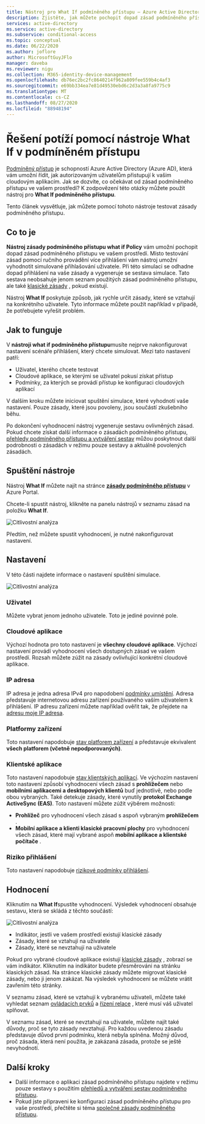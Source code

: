 ```yaml
---
title: Nástroj pro What If podmíněného přístupu – Azure Active Directory
description: Zjistěte, jak můžete pochopit dopad zásad podmíněného přístupu ve vašem prostředí.
services: active-directory
ms.service: active-directory
ms.subservice: conditional-access
ms.topic: conceptual
ms.date: 06/22/2020
ms.author: joflore
author: MicrosoftGuyJFlo
manager: daveba
ms.reviewer: nigu
ms.collection: M365-identity-device-management
ms.openlocfilehash: db76ec2bc2fc8640214f962a809fee559b4c4af3
ms.sourcegitcommit: e69bb334ea7e81d49530ebd6c2d3a3a8fa9775c9
ms.translationtype: MT
ms.contentlocale: cs-CZ
ms.lasthandoff: 08/27/2020
ms.locfileid: "88948194"
---
```

# <a name="troubleshoot-using-the-what-if-tool-in-conditional-access"></a>Řešení potíží pomocí nástroje What If v podmíněném přístupu

[Podmíněný přístup](./overview.md) je schopností Azure Active Directory (Azure AD), která vám umožní řídit, jak autorizovaným uživatelům přistupují k vašim cloudovým aplikacím. Jak se dozvíte, co očekávat od zásad podmíněného přístupu ve vašem prostředí? K zodpovězení této otázky můžete použít nástroj pro **What If podmíněného přístupu**.

Tento článek vysvětluje, jak můžete pomocí tohoto nástroje testovat zásady podmíněného přístupu.

## <a name="what-it-is"></a>Co to je

**Nástroj zásady podmíněného přístupu what if Policy** vám umožní pochopit dopad zásad podmíněného přístupu ve vašem prostředí. Místo testování zásad pomocí ručního provádění více přihlášení vám nástroj umožní vyhodnotit simulované přihlašování uživatele. Při této simulaci se odhadne dopad přihlášení na vaše zásady a vygeneruje se sestava simulace. Tato sestava neobsahuje jenom seznam použitých zásad podmíněného přístupu, ale také [klasické zásady](policy-migration.md#classic-policies) , pokud existují.    

Nástroj **What If** poskytuje způsob, jak rychle určit zásady, které se vztahují na konkrétního uživatele. Tyto informace můžete použít například v případě, že potřebujete vyřešit problém.    

## <a name="how-it-works"></a>Jak to funguje

V **nástroji what if podmíněného přístupu**musíte nejprve nakonfigurovat nastavení scénáře přihlášení, který chcete simulovat. Mezi tato nastavení patří:

- Uživatel, kterého chcete testovat 
- Cloudové aplikace, se kterými se uživatel pokusí získat přístup
- Podmínky, za kterých se provádí přístup ke konfiguraci cloudových aplikací
     
V dalším kroku můžete iniciovat spuštění simulace, které vyhodnotí vaše nastavení. Pouze zásady, které jsou povoleny, jsou součástí zkušebního běhu.

Po dokončení vyhodnocení nástroj vygeneruje sestavu ovlivněných zásad. Pokud chcete získat další informace o zásadách podmíněného přístupu, [přehledy podmíněného přístupu a vytváření sestav](howto-conditional-access-insights-reporting.md) můžou poskytnout další podrobnosti o zásadách v režimu pouze sestavy a aktuálně povolených zásadách.

## <a name="running-the-tool"></a>Spuštění nástroje

Nástroj **What If** můžete najít na stránce **[zásady podmíněného přístupu](https://portal.azure.com/#blade/Microsoft_AAD_IAM/ConditionalAccessBlade/Policies)** v Azure Portal.

Chcete-li spustit nástroj, klikněte na panelu nástrojů v seznamu zásad na položku **What If**.

![Citlivostní analýza](./media/what-if-tool/01.png)

Předtím, než můžete spustit vyhodnocení, je nutné nakonfigurovat nastavení.

## <a name="settings"></a>Nastavení

V této části najdete informace o nastavení spuštění simulace.

![Citlivostní analýza](./media/what-if-tool/02.png)

### <a name="user"></a>Uživatel

Můžete vybrat jenom jednoho uživatele. Toto je jediné povinné pole.

### <a name="cloud-apps"></a>Cloudové aplikace

Výchozí hodnota pro toto nastavení je **všechny cloudové aplikace**. Výchozí nastavení provádí vyhodnocení všech dostupných zásad ve vašem prostředí. Rozsah můžete zúžit na zásady ovlivňující konkrétní cloudové aplikace.

### <a name="ip-address"></a>IP adresa

IP adresa je jedna adresa IPv4 pro napodobení [podmínky umístění](location-condition.md). Adresa představuje internetovou adresu zařízení používaného vaším uživatelem k přihlášení. IP adresu zařízení můžete například ověřit tak, že přejdete na [adresu moje IP adresa](https://whatismyipaddress.com).    

### <a name="device-platforms"></a>Platformy zařízení

Toto nastavení napodobuje [stav platforem zařízení](concept-conditional-access-conditions.md#device-platforms) a představuje ekvivalent **všech platforem (včetně nepodporovaných)**. 

### <a name="client-apps"></a>Klientské aplikace

Toto nastavení napodobuje [stav klientských aplikací](concept-conditional-access-conditions.md#client-apps).
Ve výchozím nastavení toto nastavení způsobí vyhodnocení všech zásad s **prohlížečem** nebo **mobilními aplikacemi a desktopových klientů** buď jednotlivě, nebo podle obou vybraných. Také detekuje zásady, které vynutily **protokol Exchange ActiveSync (EAS)**. Toto nastavení můžete zúžit výběrem možnosti:

- **Prohlížeč** pro vyhodnocení všech zásad s aspoň vybraným **prohlížečem** . 
- **Mobilní aplikace a klienti klasické pracovní plochy** pro vyhodnocení všech zásad, které mají vybrané aspoň **mobilní aplikace a klientské počítače** . 

### <a name="sign-in-risk"></a>Riziko přihlášení

Toto nastavení napodobuje [rizikové podmínky přihlášení](concept-conditional-access-conditions.md#sign-in-risk).   

## <a name="evaluation"></a>Hodnocení 

Kliknutím na **What If**spustíte vyhodnocení. Výsledek vyhodnocení obsahuje sestavu, která se skládá z těchto součástí: 

![Citlivostní analýza](./media/what-if-tool/03.png)

- Indikátor, jestli ve vašem prostředí existují klasické zásady
- Zásady, které se vztahují na uživatele
- Zásady, které se nevztahují na uživatele

Pokud pro vybrané cloudové aplikace existují [klasické zásady](policy-migration.md#classic-policies) , zobrazí se vám indikátor. Kliknutím na indikátor budete přesměrováni na stránku klasických zásad. Na stránce klasické zásady můžete migrovat klasické zásady, nebo ji jenom zakázat. Na výsledek vyhodnocení se můžete vrátit zavřením této stránky.

V seznamu zásad, které se vztahují k vybranému uživateli, můžete také vyhledat seznam [ovládacích prvků](concept-conditional-access-grant.md) a [řízení relace](concept-conditional-access-session.md) , které musí váš uživatel splňovat.

V seznamu zásad, které se nevztahují na uživatele, můžete najít také důvody, proč se tyto zásady nevztahují. Pro každou uvedenou zásadu představuje důvod první podmínku, která nebyla splněna. Možný důvod, proč zásada, která není použita, je zakázaná zásada, protože se ještě nevyhodnotí.   

## <a name="next-steps"></a>Další kroky

- Další informace o aplikaci zásad podmíněného přístupu najdete v režimu pouze sestavy s použitím [přehledů a vytváření sestav podmíněného přístupu](howto-conditional-access-insights-reporting.md).
- Pokud jste připraveni ke konfiguraci zásad podmíněného přístupu pro vaše prostředí, přečtěte si téma [společné zásady podmíněného přístupu](concept-conditional-access-policy-common.md).